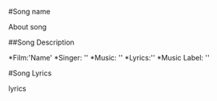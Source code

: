 #Song name

About song

##Song Description 

*Film:'Name'
*Singer: ''
*Music: ''
*Lyrics:''
*Music Label: ''

#Song Lyrics

lyrics
